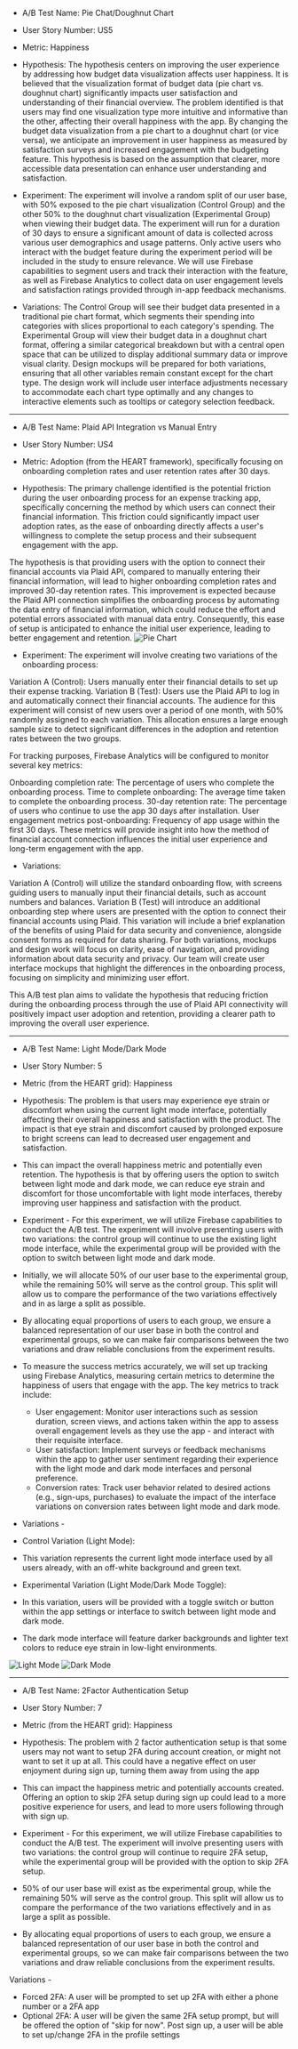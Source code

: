 - A/B Test Name: Pie Chat/Doughnut Chart
- User Story Number: US5
- Metric: Happiness
  
- Hypothesis: The hypothesis centers on improving the user experience by addressing how budget data visualization affects user happiness. It is believed that the visualization format of budget data (pie chart vs. doughnut chart) significantly impacts user satisfaction and understanding of their financial overview. The problem identified is that users may find one visualization type more intuitive and informative than the other, affecting their overall happiness with the app. By changing the budget data visualization from a pie chart to a doughnut chart (or vice versa), we anticipate an improvement in user happiness as measured by satisfaction surveys and increased engagement with the budgeting feature. This hypothesis is based on the assumption that clearer, more accessible data presentation can enhance user understanding and satisfaction.

- Experiment: The experiment will involve a random split of our user base, with 50% exposed to the pie chart visualization (Control Group) and the other 50% to the doughnut chart visualization (Experimental Group) when viewing their budget data. The experiment will run for a duration of 30 days to ensure a significant amount of data is collected across various user demographics and usage patterns. Only active users who interact with the budget feature during the experiment period will be included in the study to ensure relevance. We will use Firebase capabilities to segment users and track their interaction with the feature, as well as Firebase Analytics to collect data on user engagement levels and satisfaction ratings provided through in-app feedback mechanisms.

- Variations: The Control Group will see their budget data presented in a traditional pie chart format, which segments their spending into categories with slices proportional to each category's spending. The Experimental Group will view their budget data in a doughnut chart format, offering a similar categorical breakdown but with a central open space that can be utilized to display additional summary data or improve visual clarity. Design mockups will be prepared for both variations, ensuring that all other variables remain constant except for the chart type. The design work will include user interface adjustments necessary to accommodate each chart type optimally and any changes to interactive elements such as tooltips or category selection feedback.

- - - -

- A/B Test Name: Plaid API Integration vs Manual Entry
- User Story Number: US4
- Metric:  Adoption (from the HEART framework), specifically focusing on onboarding completion rates and user retention rates after 30 days.

- Hypothesis:
The primary challenge identified is the potential friction during the user onboarding process for an expense tracking app, specifically concerning the method by which users can connect their financial information. This friction could significantly impact user adoption rates, as the ease of onboarding directly affects a user's willingness to complete the setup process and their subsequent engagement with the app.

The hypothesis is that providing users with the option to connect their financial accounts via Plaid API, compared to manually entering their financial information, will lead to higher onboarding completion rates and improved 30-day retention rates. This improvement is expected because the Plaid API connection simplifies the onboarding process by automating the data entry of financial information, which could reduce the effort and potential errors associated with manual data entry. Consequently, this ease of setup is anticipated to enhance the initial user experience, leading to better engagement and retention.
![Pie Chart]([https://i.imgur.com/cJQUMa7.png](https://image-charts.com/chart?chs=700x190&chd=t:60,40&cht=p3&chl=Food%7CGas&chan&chf=ps0-0,lg,45,ffeb3b,0.2,f44336,1|ps0-1,lg,45,8bc34a,0.2,009688,1))

- Experiment:
The experiment will involve creating two variations of the onboarding process:

Variation A (Control): Users manually enter their financial details to set up their expense tracking.
Variation B (Test): Users use the Plaid API to log in and automatically connect their financial accounts.
The audience for this experiment will consist of new users over a period of one month, with 50% randomly assigned to each variation. This allocation ensures a large enough sample size to detect significant differences in the adoption and retention rates between the two groups.

For tracking purposes, Firebase Analytics will be configured to monitor several key metrics:

Onboarding completion rate: The percentage of users who complete the onboarding process.
Time to complete onboarding: The average time taken to complete the onboarding process.
30-day retention rate: The percentage of users who continue to use the app 30 days after installation.
User engagement metrics post-onboarding: Frequency of app usage within the first 30 days.
These metrics will provide insight into how the method of financial account connection influences the initial user experience and long-term engagement with the app.

- Variations:

Variation A (Control) will utilize the standard onboarding flow, with screens guiding users to manually input their financial details, such as account numbers and balances.
Variation B (Test) will introduce an additional onboarding step where users are presented with the option to connect their financial accounts using Plaid. This variation will include a brief explanation of the benefits of using Plaid for data security and convenience, alongside consent forms as required for data sharing.
For both variations, mockups and design work will focus on clarity, ease of navigation, and providing information about data security and privacy. Our team will create user interface mockups that highlight the differences in the onboarding process, focusing on simplicity and minimizing user effort.

This A/B test plan aims to validate the hypothesis that reducing friction during the onboarding process through the use of Plaid API connectivity will positively impact user adoption and retention, providing a clearer path to improving the overall user experience.
- - - -

- A/B Test Name: Light Mode/Dark Mode
- User Story Number: 5
- Metric (from the HEART grid): Happiness
- Hypothesis: The problem is that users may experience eye strain or discomfort when using the current light mode interface, potentially affecting their overall happiness and satisfaction with the product. The impact is that eye strain and discomfort caused by prolonged exposure to bright screens can lead to decreased user engagement and satisfaction.

- This can impact the overall happiness metric and potentially even retention. The hypothesis is that by offering users the option to switch between light mode and dark mode, we can reduce eye strain and discomfort for those uncomfortable with light mode interfaces, thereby improving user happiness and satisfaction with the product.

- Experiment - For this experiment, we will utilize Firebase capabilities to conduct the A/B test. The experiment will involve presenting users with two variations: the control group will continue to use the existing light mode interface, while the experimental group will be provided with the option to switch between light mode and dark mode. 

- Initially, we will allocate 50% of our user base to the experimental group, while the remaining 50% will serve as the control group. This split will allow us to compare the performance of the two variations effectively and in as large a split as possible.
- By allocating equal proportions of users to each group, we ensure a balanced representation of our user base in both the control and experimental groups, so we can make fair comparisons between the two variations and draw reliable conclusions from the experiment results.
- To measure the success metrics accurately, we will set up tracking using Firebase Analytics, measuring certain metrics to determine the happiness of users that engage with the app. The key metrics to track include:
  - User engagement: Monitor user interactions such as session duration, screen views, and actions taken within the app to assess overall engagement levels as they use the app - and interact with their requisite interface.
  - User satisfaction: Implement surveys or feedback mechanisms within the app to gather user sentiment regarding their experience with the light mode and dark mode interfaces and personal preference.
  - Conversion rates: Track user behavior related to desired actions (e.g., sign-ups, purchases) to evaluate the impact of the interface variations on conversion rates between light mode and dark mode.

- Variations -
- Control Variation (Light Mode):
- This variation represents the current light mode interface used by all users already, with an off-white background and green text.
- Experimental Variation (Light Mode/Dark Mode Toggle):
- In this variation, users will be provided with a toggle switch or button within the app settings or interface to switch between light mode and dark mode.
- The dark mode interface will feature darker backgrounds and lighter text colors to reduce eye strain in low-light environments.

![Light Mode](https://i.imgur.com/cJQUMa7.png)
![Dark Mode](https://i.imgur.com/0akoVdA.png)
- - - - 

- A/B Test Name: 2Factor Authentication Setup
- User Story Number: 7
- Metric (from the HEART grid): Happiness
- Hypothesis: The problem with 2 factor authentication setup is that some users may not want to setup 2FA during account creation, or might not want to set it up at all. This could have a negative effect on user enjoyment during sign up, turning them away from using the app

- This can impact the happiness metric and potentially accounts created. Offering an option to skip 2FA setup during sign up could lead to a more positive experience for users, and lead to more users following through with sign up.

- Experiment - For this experiment, we will utilize Firebase capabilities to conduct the A/B test. The experiment will involve presenting users with two variations: the control group will continue to require 2FA setup, while the experimental group will be provided with the option to skip 2FA setup. 

- 50% of our user base will exist as tbe experimental group, while the remaining 50% will serve as the control group. This split will allow us to compare the performance of the two variations effectively and in as large a split as possible.
- By allocating equal proportions of users to each group, we ensure a balanced representation of our user base in both the control and experimental groups, so we can make fair comparisons between the two variations and draw reliable conclusions from the experiment results.

Variations - 

  - Forced 2FA: A user will be prompted to set up 2FA with either a phone number or a 2FA app
  - Optional 2FA: A user will be given the same 2FA setup prompt, but will be offered the option of "skip for now". Post sign up, a user will be able to set up/change 2FA in the profile settings
